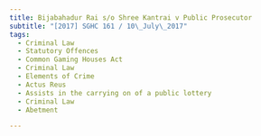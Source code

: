 ```yaml
---
title: Bijabahadur Rai s/o Shree Kantrai v Public Prosecutor 
subtitle: "[2017] SGHC 161 / 10\_July\_2017"
tags:
  - Criminal Law
  - Statutory Offences
  - Common Gaming Houses Act
  - Criminal Law
  - Elements of Crime
  - Actus Reus
  - Assists in the carrying on of a public lottery
  - Criminal Law
  - Abetment

---
```


